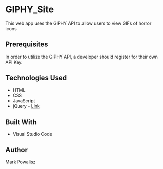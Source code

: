 # GIPHY_Site

This web app uses the GIPHY API to allow users to view GIFs of horror icons

## Prerequisites

In order to utilize the GIPHY API, a developer should register for their own API Key.

## Technologies Used

- HTML
- CSS
- JavaScript
- jQuery - [Link](https://jquery.com)

## Built With

- Visual Studio Code

## Author

Mark Powalisz
